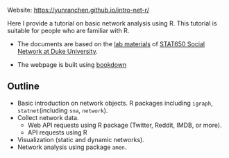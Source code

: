 Website: https://yunranchen.github.io/intro-net-r/

Here I provide a tutorial on basic network analysis using R. This tutorial is suitable for people who are familiar with R.

- The documents are based on the [lab materials](https://github.com/YunranChen/STA650Lab) of [STAT650 Social Network at Duke University](http://www2.stat.duke.edu/courses/Spring19/sta650.001/). 

- The webpage is built using [bookdown](https://bookdown.org/yihui/bookdown/)

## Outline 

- Basic introduction on network objects. R packages including `igraph`, `statnet`(including `sna`, `network`).
- Collect network data. 
  - Web API requests using R package (Twitter, Reddit, IMDB, or more).
  - API requests using R
- Visualization (static and dynamic networks).
- Network analysis using package `amen`.

